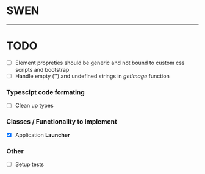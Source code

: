 # SWEN

---

# TODO

* [ ] Element propreties should be generic and not bound to custom css scripts and bootstrap
* [ ] Handle empty ('') and undefined strings in *getImage* function 

### Typescipt code formating

* [ ] Clean up types

### Classes / Functionality to implement
* [x] Application **Launcher**

### Other
* [ ] Setup tests